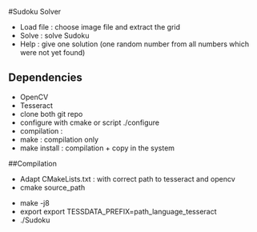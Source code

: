 #Sudoku Solver

* Load file : choose image file and extract the grid
* Solve : solve Sudoku
* Help : give one solution (one random number from all numbers which were not yet found)


Dependencies
-----------
* OpenCV
* Tesseract
* clone both git repo
* configure with cmake or script ./configure
* compilation : 
* make : compilation only
* make install : compilation + copy in the system



##Compilation
* Adapt CMakeLists.txt : with correct path to tesseract and opencv
* cmake source_path
- make -j8
- export export TESSDATA_PREFIX=path_language_tesseract
- ./Sudoku

